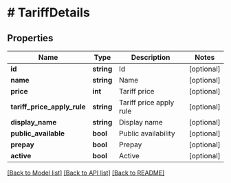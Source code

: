 # # TariffDetails

## Properties

Name | Type | Description | Notes
------------ | ------------- | ------------- | -------------
**id** | **string** | Id | [optional]
**name** | **string** | Name | [optional]
**price** | **int** | Tariff price | [optional]
**tariff_price_apply_rule** | **string** | Tariff price apply rule | [optional]
**display_name** | **string** | Display name | [optional]
**public_available** | **bool** | Public availability | [optional]
**prepay** | **bool** | Prepay | [optional]
**active** | **bool** | Active | [optional]

[[Back to Model list]](../../README.md#models) [[Back to API list]](../../README.md#endpoints) [[Back to README]](../../README.md)
